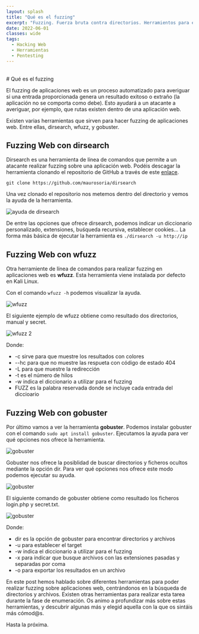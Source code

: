 ```yaml
---
layout: splash
title: "Qué es el fuzzing"
excerpt: "Fuzzing. Fuerza bruta contra directorios. Herramientos para el descubrimiento de rutas en aplicaciones web"
date: 2022-06-01
classes: wide
tags:
  - Hacking Web
  - Herramientas
  - Pentesting
---
```

<br/>
# Qué es el fuzzing

El fuzzing de aplicaciones web es un proceso automatizado para averiguar si una entrada proporcionada genera un resultado exitoso o extraño (la aplicación no se comporta
como debe). Esto ayudará a un atacante a averiguar, por ejemplo, que rutas existen dentro de una aplicación web.

Existen varias herramientas que sirven para hacer fuzzing de aplicaciones web. Entre ellas, dirsearch, wfuzz, y gobuster.

## Fuzzing Web con dirsearch

Dirsearch es una herramienta de línea de comandos que permite a un atacante realizar fuzzing sobre una aplicación web. Podéis descagar la herramienta clonando el repositorio de GitHub a través
de este [enlace](https://github.com/maurosoria/dirsearch).

```git clone https://github.com/maurosoria/dirsearch```

Una vez clonado el repositorio nos metemos dentro del directorio y vemos la ayuda de la herramienta.

<img src="../assets/images/dirsearch/ayuda.png" alt="ayuda de dirsearch"> 

De entre las opciones que ofrece dirsearch, podemos indicar un diccionario personalizado, extensiones, buśqueda recursiva, establecer cookies...
La forma más básica de ejecutar la herramienta es ```./dirsearch -u http://ip ```

## Fuzzing Web con wfuzz

Otra herramiente de línea de comandos para realizar fuzzing en aplicaciones web es <strong>wfuzz</strong>. Esta herramienta viene instalada por defecto
en Kali Linux.

Con el comando ```wfuzz -h``` podemos visualizar la ayuda.

<img src="../assets/images/dirsearch/wfuzz.png" alt="wfuzz">  

El siguiente ejemplo de wfuzz obtiene como resultado dos directorios, manual y secret.

<img src="../assets/images/dirsearch/wfuzz2.png" alt="wfuzz 2">

Donde:

- -c sirve para que muestre los resultados con colores
- --hc para que no muestre las respueta con código de estado 404
- -L para que muestre la redirección
- -t es el número de hilos
- -w indica el diccionario a utilizar para el fuzzing
- FUZZ es la palabra reservada donde se incluye cada entrada del diccioario

## Fuzzing Web con gobuster

Por último vamos a ver la herramienta <strong>gobuster</strong>. Podemos instalar gobuster con el comando ```sudo apt install gobuster```. Ejecutamos la ayuda para ver qué opciones
nos ofrece la herramienta.

<img src="../assets/images/dirsearch/gobuster.png" alt="gobuster">

Gobuster nos ofrece la posiblidad de buscar directorios y ficheros ocultos mediante la opción dir. Para ver qué opciones nos ofrece este modo podemos ejecutar su ayuda.

<img src="../assets/images/dirsearch/gobuster3.png" alt="gobuster">

El siguiente comando de gobuster obtiene como resultado los ficheros login.php y secret.txt.

<img src="../assets/images/dirsearch/gobuster2.png" alt="gobuster">

Donde:

- dir es la opción de gobuster para encontrar directorios y archivos
- -u para establecer el target
- -w indica el diccionario a utilizar para el fuzzing
- -x para indicar que busque archivos con las extensiones pasadas y separadas por coma
- -o para exportar los resultados en un archivo
 
En este post hemos hablado sobre diferentes herramientas para poder realizar fuzzing sobre aplicaciones web, centrándonos en la búsqueda de directorios y archivos. Existen otras herramientas
para realizar esta tarea durante la fase de enumeración. Os animo a profundizar más sobre estas herramientas, y descubrir algunas más y elegid aquella con la que os sintáis más cómod@s.

Hasta la próxima.





